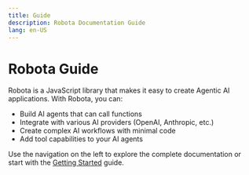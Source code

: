 ```yaml
---
title: Guide
description: Robota Documentation Guide
lang: en-US
---
```


# Robota Guide

Robota is a JavaScript library that makes it easy to create Agentic AI applications. With Robota, you can:

- Build AI agents that can call functions
- Integrate with various AI providers (OpenAI, Anthropic, etc.)
- Create complex AI workflows with minimal code
- Add tool capabilities to your AI agents

Use the navigation on the left to explore the complete documentation or start with the [Getting Started](./getting-started.md) guide. 
